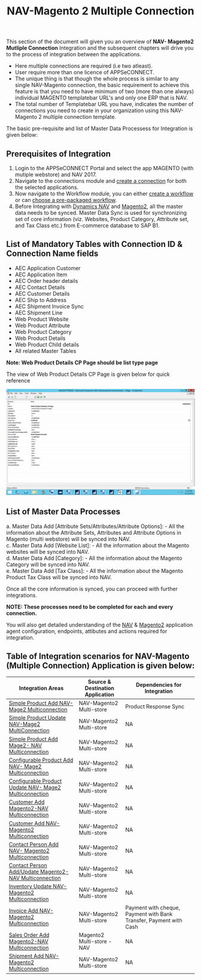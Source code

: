 ﻿---
title: "NAV-Magento 2 Multiple Connection"
toc: true
tag: developers
category: "Integration"
menus: 
    integration:
        title: "NAV-Magento 2 Multiple Connection"
        icon: fa fa-wpexplorer
        identifier: navmagentointegration
---

This section of the document will given you an overview of **NAV- Magento2 Mutliple Connection** Integration and the subsequent chapters  will drive 
you to the process of integration between the applications.

- Here multiple connections are required (i.e two atleast).
- User require more than one licence of APPSeCONNECT. 
- The unique thing is that though the whole process is similar to any single NAV-Magento connection, the basic requirement to 
  achieve this feature is that you need to have minimum of two (more than one always) individual MAGENTO templatebar 
  URL's and only one ERP that is NAV. 
 - The total number of Templatebar URL you have, indicates the number of connections you need to 
  create in your organization using this NAV-Magento 2 multiple connection template.

The basic pre-requisite and list of Master Data Processess for Integration is given below: 

## Prerequisites of Integration

1.	Login to the APPSeCONNECT Portal and select the app MAGENTO (with mutiple webstore) and NAV 2017.
2.	Navigate to the connections module and [create a connection](/getting%20started/configurations-for-integration/#configuring-connector-while-creating-connection) for both the selected applications.	
3.	Now navigate to the Workflow module, you can either [create a workflow](/workflow/steps-to-create-your-first-workflow/) or 
    can [choose a pre-packaged workflow](/workflow/steps-to-choose-your-workflow/).
4.	Before Integrating with [Dynamics NAV](/connectors/Dynamicsnav/) and [Magento2](/connectors/magento2/), all the master data needs to be synced. Master Data Sync is used 
    for synchronizing set of core information (viz. Websites, Product Category, Attribute set, and Tax Class etc.) from E-commerce database to SAP B1.

## List of Mandatory Tables with Connection ID & Connection Name fields

* AEC Application Customer
* AEC Application Item
* AEC Order header details
* AEC Contact Details
* AEC Customer Details
* AEC Ship to Address
* AEC Shipment Invoice Sync
* AEC Shipment Line
* Web Product Website 
* Web Product Attribute
* Web Product Category
* Web Product Details
* Web Product Child details
* All related Master Tables

**Note: Web Product Details CP Page should be list type page**

The view of Web Product Details CP Page is given below for quick reference

![webproduct-detailpage](/staticfiles/integration/media/webproduct-detailpage.png)  

## List of Master Data Processes

a.	Master Data Add [Attribute Sets/Attributes/Attribute Options]: - All the information about the Attribute Sets, Attributes and Attribute Options in Magento (multi webstore) will be synced into NAV.                       
c.	Master Data Add [Website List]: -  All the information about the Magento websites will be synced into NAV.              
d.	Master Data Add [Category]: - All the information about the Magento Category will be synced into NAV.                
e.	Master Data Add [Tax Class]: - All the information about the Magento Product Tax Class will be synced into NAV.         
            
Once all the core information is synced, you can proceed with further integrations. 

**NOTE: These processes need to be completed for each and every connection.**

You will also get detailed understanding of the [NAV](/connectors/Dynamicsnav/) & [Magento2](/connectors/magento2/) application agent configuration, endpoints, attibutes and actions required for integration.

## Table of Integration scenarios for NAV-Magento (Multiple Connection) Application is given below:

|Integration Areas|Source & Destination Application|Dependencies for Integration|
|---|-------------|---|
|[Simple Product Add NAV- Mage2 Multiconnection](/integration/simple-productadd/)|NAV-Magento2 Multi-store|Product Response Sync|
|[Simple Product Update NAV-Mage2 MultiConnection](/integration/simpleprdct-update/)|NAV-Magento2 Multi-store|NA|
|[Simple Product Add Mage2- NAV Multiconnection](/integration/simple-productadd-mage2tonav/)|NAV-Magento2 Multi-store|NA|
|[Configurable Product Add NAV- Mage2 Multiconnection](/integration/configproduct-add/)|NAV-Magento2 Multi-store|NA|
|[Configurable Product Update NAV- Mage2 Multiconnection](/integration/configprdt-update/)|NAV-Magento2 Multi-store|NA|
|[Customer Add Magento2-NAV Multiconnection](/integration/customeradd-mage2tonav/)|NAV-Magento2 Multi-store|NA|
|[Customer Add NAV- Magento2 Multiconnection](/integration/customeradd-navtomage2/)|NAV-Magento2 Multi-store|NA|
|[Contact Person Add NAV- Magento2 Multiconnection](/integration/contactperson-add/)|NAV-Magento2 Multi-store|NA|
[Contact Person Add/Update Magento2- NAV Multiconnection](/integration/contactperson-addupdate/)|NAV-Magento2 Multi-store|NA|
|[Inventory Update NAV- Magento2 Multiconnection](/integration/inventory-update/)|NAV-Magento2 Multi-store|NA|
|[Invoice Add NAV- Magento2 Multiconnection](/integration/invoice-add/)|NAV-Magento2 Multi-store|Payment with cheque, Payment with Bank Transfer, Payment with Cash|
|[Sales Order Add Magento2-NAV Multiconnection](/integration/sales-order/)|Magento2 Multi-store - NAV|NA|
|[Shipment Add NAV- Magento2 Multiconnection](/integration/shipment/)|NAV-Magento2 Multi-store|NA|



